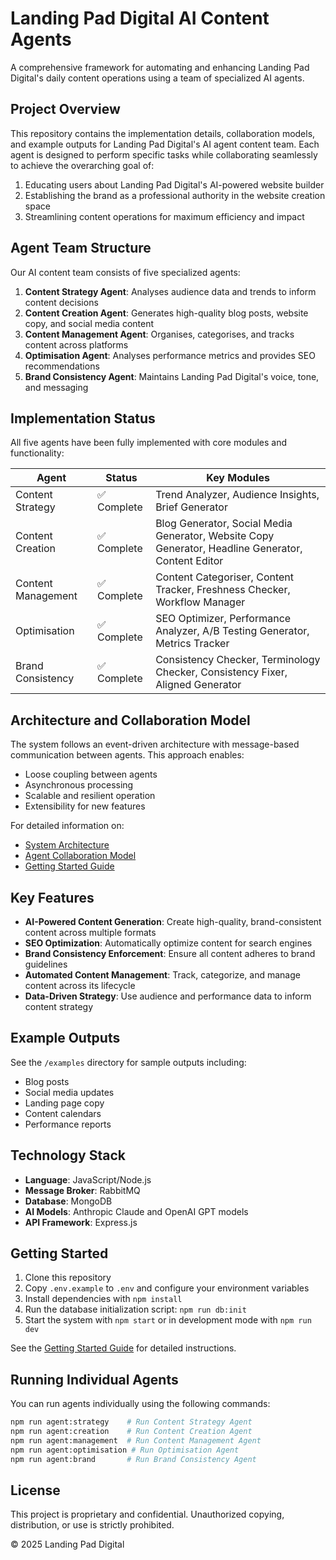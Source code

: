 # Landing Pad Digital AI Content Agents

A comprehensive framework for automating and enhancing Landing Pad Digital's daily content operations using a team of specialized AI agents.

## Project Overview

This repository contains the implementation details, collaboration models, and example outputs for Landing Pad Digital's AI agent content team. Each agent is designed to perform specific tasks while collaborating seamlessly to achieve the overarching goal of:

1. Educating users about Landing Pad Digital's AI-powered website builder
2. Establishing the brand as a professional authority in the website creation space
3. Streamlining content operations for maximum efficiency and impact

## Agent Team Structure

Our AI content team consists of five specialized agents:

1. **Content Strategy Agent**: Analyses audience data and trends to inform content decisions
2. **Content Creation Agent**: Generates high-quality blog posts, website copy, and social media content
3. **Content Management Agent**: Organises, categorises, and tracks content across platforms
4. **Optimisation Agent**: Analyses performance metrics and provides SEO recommendations
5. **Brand Consistency Agent**: Maintains Landing Pad Digital's voice, tone, and messaging

## Implementation Status

All five agents have been fully implemented with core modules and functionality:

| Agent | Status | Key Modules |
|-------|--------|-------------|
| Content Strategy | ✅ Complete | Trend Analyzer, Audience Insights, Brief Generator |
| Content Creation | ✅ Complete | Blog Generator, Social Media Generator, Website Copy Generator, Headline Generator, Content Editor |
| Content Management | ✅ Complete | Content Categoriser, Content Tracker, Freshness Checker, Workflow Manager |
| Optimisation | ✅ Complete | SEO Optimizer, Performance Analyzer, A/B Testing Generator, Metrics Tracker |
| Brand Consistency | ✅ Complete | Consistency Checker, Terminology Checker, Consistency Fixer, Aligned Generator |

## Architecture and Collaboration Model

The system follows an event-driven architecture with message-based communication between agents. This approach enables:

- Loose coupling between agents
- Asynchronous processing
- Scalable and resilient operation
- Extensibility for new features

For detailed information on:
- [System Architecture](system_architecture/README.md)
- [Agent Collaboration Model](collaboration_model/agent_interactions.md)
- [Getting Started Guide](getting_started.md)

## Key Features

- **AI-Powered Content Generation**: Create high-quality, brand-consistent content across multiple formats
- **SEO Optimization**: Automatically optimize content for search engines
- **Brand Consistency Enforcement**: Ensure all content adheres to brand guidelines
- **Automated Content Management**: Track, categorize, and manage content across its lifecycle
- **Data-Driven Strategy**: Use audience and performance data to inform content strategy

## Example Outputs

See the `/examples` directory for sample outputs including:
- Blog posts
- Social media updates
- Landing page copy
- Content calendars
- Performance reports

## Technology Stack

- **Language**: JavaScript/Node.js
- **Message Broker**: RabbitMQ
- **Database**: MongoDB
- **AI Models**: Anthropic Claude and OpenAI GPT models
- **API Framework**: Express.js

## Getting Started

1. Clone this repository
2. Copy `.env.example` to `.env` and configure your environment variables
3. Install dependencies with `npm install`
4. Run the database initialization script: `npm run db:init`
5. Start the system with `npm start` or in development mode with `npm run dev`

See the [Getting Started Guide](getting_started.md) for detailed instructions.

## Running Individual Agents

You can run agents individually using the following commands:

```bash
npm run agent:strategy    # Run Content Strategy Agent
npm run agent:creation    # Run Content Creation Agent
npm run agent:management  # Run Content Management Agent
npm run agent:optimisation # Run Optimisation Agent
npm run agent:brand       # Run Brand Consistency Agent
```

## License

This project is proprietary and confidential. Unauthorized copying, distribution, or use is strictly prohibited.

© 2025 Landing Pad Digital